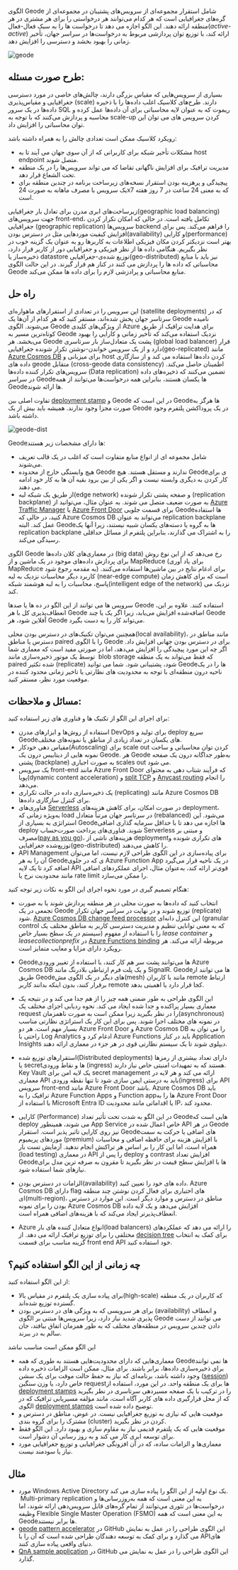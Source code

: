 
الگوی Geode شامل استقرار مجموعه‌ای از سرویس‌های پشتیبان در مجموعه‌ای از گره‌های جغرافیایی است که هر کدام می‌توانند هر درخواستی را برای هر مشتری در هر منطقه ارائه دهند. این الگو اجازه می دهد تا درخواست ها را به سبک فعال-فعال(_active-active_) ارائه کند، با توزیع توان پردازشی  مربوط به درخواست‌ها در سراسر جهان، تأخیر زمانی را بهبود بخشد و دسترسی را افزایش دهد.

![geode](../assets/other/geode.jpg)

## **طرح صورت مسئله:**

بسیاری از سرویس‌هایی که مقیاس بزرگی دارند، چالش‌های خاصی در مورد دسترسی جغرافیایی و مقیاس‌پذیری (scale) دارند. طرح‌های کلاسیک اغلب داده‌ها را با ذخیره داده‌ها در یک سرور SQL ریموت که به عنوان لایه محاسباتی برای آن داده‌ها عمل کرده و محاسبه و پردازش می‌کنند که با توجه به scale-up کردن سرویس های می توان این توان محاسباتی را افزایش داد.  
  
رویکرد کلاسیک ممکن است تعدادی چالش را به همراه داشته باشد:  
  
* مشکلات تأخیر شبکه برای کاربرانی که از آن سوی جهان می آیند تا به host endpoint متصل شوند.  
* مدیریت ترافیک برای افزایش ناگهانی تقاضا که می تواند سرویس‌ها را در یک منطقه تحت الشعاع قرار دهد. 
* پیچیدگی و پرهزینه بودن استقرار نسخه‌های زیرساخت برنامه در چندین منطقه برای یک سرویس با مصرف ماهانه به صورت  24x7 که به معنی 24 ساعت در 7 روز هفته است.  

زیرساخت‌های ابری مدرن برای تعادل بار جغرافیایی(geographic load balancing) جهت سرویس‌های front-end، تکامل یافته است. در حالی که امکان تکرار کردن جغرافیایی (geographic replication) سرویس‌ها backend را فراهم می‌کند. پس برای افزایش کیفیت مورد‌هایی مثل در دسترس بودن(availability) و کارایی(performance) بهتر است نزدیکتر کردن مکان فیزیکی اطلاعات به کاربرها رو به عنوان یک گزینه خوب در نظر بگیریم. هنگامی داده ها از نظر فیزیکی و جغرافیایی دور از کاربر قرار دارد، ذخیره‌ساز یا datastore توزیع شده‌ی-جغرافیایی(geo-distributed) نیز باید با منابع محاسباتی که داده ها را پردازش می کنند در کنار هم قرار گیرند. در این حالت الگوی Geode  منابع محاسباتی و پرادزشی لازم را برای داده ها ممکن می‌کند.

## راه حل

این سرویس را در تعدادی از استقرارهای ماهواره‌ای (satellite deployments) که در سرتاسر جهان پخش شده‌اند، مستقر کنید که هر کدام از آن‌ها یک Geode نامیده می‌شوند. الگوی Geode از ویژگی‌های کلیدی Azure برای هدایت ترافیک از طریق کوتاه‌ترین مسیر به Geode نزدیک استفاده می‌کند که تأخیر زمانی و کارایی را بهبود می‌بخشد. هر Geode پشت یک متعادل‌ساز بار سرتاسری (global load balancer) قرار دارد و از یک سرویس خواندن-نوشتن تکرار شونده جغرافیایی(geo-replicated) مانند [Azure Cosmos DB](https://learn.microsoft.com/en-us/azure/cosmos-db/introduction) برای میزبانی و host  کردن داده‌ها استفاده می کند و از سازگاری داده های geode متقابل (cross-geode data consistency) اطمینان حاصل می‌کند. سرویس‌های تکرار کننده داده‌ها (Data replication) تضمین می‌کنند که ذخیره‌های داده در سراسر Geodeها یکسان هستند، بنابراین همه درخواست‌ها می‌توانند از همه Geodeها ارائه شوند.  
  
تفاوت اصلی بین [deployment stamp](https://learn.microsoft.com/en-us/azure/architecture/patterns/deployment-stamp) و Geode در این است که Geodeها هرگز به صورت مجزا وجود ندارند. همیشه باید بیش از یک Geode در یک  پروداکشن پلتفرم وجود داشته باشد.

![geode-dist](../assets/other/geode-dist.png)


Geodeها دارای مشخصات زیر هستند:

* شامل مجموعه ای از انواع منابع متفاوت است که اغلب در یک قالب تعریف می‌شوند.  
* هیچ وابستگی خارج از محدوده Geode ندارند و مستقل هستند. هیچ Geodeی برای کار کردن به دیگری وابسته نیست و اگر یکی از بین برود بقیه آن ها به کار خود ادامه می دهند.  
* از طریق یک شبکه لبه(edge network) و صفحه پشتی تکرار شونده (replication backplane) به صورت ضعیف متصل می شوند. به عنوان مثال، می‌توانید از [Azure Traffic Manager](https://learn.microsoft.com/en-us/azure/traffic-manager/traffic-manager-overview) یا [Azure Front Door](https://learn.microsoft.com/en-us/azure/frontdoor/front-door-overview) برای قسمت جلویی Geodeها استفاده کنید، در حالی که Azure Cosmos DB می‌تواند به عنوان replication backplane عمل کند. البته Geodeها به گروه‌ یا دسته‌های یکسان شبیه نیستند، زیرا آنها یک replication backplane را به اشتراک می گذارند، بنابراین پلتفرم از مسائل حداقلی رسیدگی می‌کند.

الگوی Geode در معماری‌های کلان داده‌ها (big data) رخ می‌دهد که از این نوع روش برای پردازش داده‌های موجود در یک ماشین و از MapReduce (برای یاد آوری MapReduce به مقدمه رجوع شود) برای ادغام نتایج در بین ماشین‌ها استفاده می‌کنند. کاربرد دیگر محاسبات نزدیک به لبه (near-edge compute) است که برای کاهش زمان پاسخ، محاسبات را به لبه هوشمند شبکه(intelligent edge of the network) نزدیک می کند.  
  
سرویس ها می توانند از این الگو در ده ها یا صدها Geode استفاده کنند. علاوه بر این، انعطاف‌پذیری کل  با هر Geode اضافه‌شده افزایش می‌یابد، زیرا اگر یک یا چند Geode آفلاین شود، هر Geode می‌تواند کار را به دست بگیرد.  
  
همچنین می‌توان تکنیک‌های در دسترس بودن محلی(local availability)، مانند مناطق در دسترس یا مناطق paired را با الگوی Geode برای در دسترس بودن جهانی افزایش داد. اگر چه این مورد  پیچیدگی را افزایش می‌دهد، اما در صورتی مفید است که معماری شما توسط یک موتور ذخیره‌سازی مانند  blob storage که فقط می‌تواند به یک منطقه paired شده تکثیر (replicate)  شود، پشتیبانی شود. شما می توانید Geodeها را در یک ناحیه درون منطقه‌ای با توجه به محدودیت های نظارتی یا تاخیر زمانی محدود کننده در موقعیت مورد نظر، مستقر کنید.
## مسائل و ملاحظات:

برای اجرای این الگو از تکنیک ها و فناوری های زیر استفاده کنید:  

* استفاده از روش‌ها و ابزارهای مدرن DevOps  برای تولید و deploy سریع Geodeهای یکسان در تعداد زیادی از مناطق یا نمونه‌های مختلف.  
* مقیاس دهی خودکار(Autoscaling) برای scale out کردن توان محاسباتی و  ساخت نمونه هایی از دیتابیس درون یک Geode. هر Geode به‌طور جداگانه درون یک صفحه پشتی (backplane) به صورت اجباری  scales out می شود. 
* یک سرویس front-end مانند Azure Front Door که  فرآیند شتاب دهی به محتوای پویا(dynamic content acceleration) و [split TCP](https://learn.microsoft.com/en-us/azure/frontdoor/front-door-traffic-acceleration?pivots=front-door-standard-premium) و [Anycast routing](https://en.wikipedia.org/wiki/Anycast) را انجام می‌دهد.  
* یک ذخیره‌سازی داده در حالت تکراری (replicating) مانند Azure Cosmos DB برای کنترل سازگاری داده‌ها.  
* فناوری‌های [Serverless](https://en.wikipedia.org/wiki/Serverless_computing) در صورت امکان، برای کاهش هزینه‌های deployment، به‌ویژه زمانی که load در سرتاسر جهان مرتباً متعادل (rebalanced) می‌شود. این استراتژی به بسیاری از Geodeها اجازه می دهد تا با حداقل سرمایه گذاری اضافی deploy شوند. فناوری‌های پرداخت صورت‌حساب Serverless و مبتنی بر مصرف([pay as you go](https://en.wikipedia.org/wiki/Pay_as_you_go))،  هزینه‌های ناشی از deploymentهای تکراری شونده و توزیع‌شده جغرافیایی(geo-distributed) را کاهش می‌دهند.  
* ‏API Management برای پیاده‌سازی در این الگوی طراحی لازم نیست، اما می‌توان آن را به هر Geodeی که در جلوی Azure Function App در یک ناحیه قرار می‌گیرد اضافه کرد تا یک لایه API قوی‌تر ارائه کند، به‌عنوان مثال، اجرای عملکردهای اضافی مانند محدودیت نرخ یا rate limit را ممکن می‌سازد.  



هنگام تصمیم گیری در مورد نحوه اجرای این الگو به نکات زیر توجه کنید:  
  
* انتخاب کنید که داده‌ها به صورت محلی در هر منطقه پردازش شوند یا به صورت تجمعی در یک Geode توزیع شوند و در نهایت در سراسر جهان تکرار (replicate) شود. [Azure Cosmos DB change feed processor](https://learn.microsoft.com/en-us/azure/cosmos-db/change-feed-processor) این کنترل دانه‌ای (granular control که به معنی توانایی تنظیم و مدیریت دسترسی کاربر به مناطق مختلف یک سیستم در یک سطح بسیار خاص)  را با استفاده از مفهوم _lease container_ و _leasecollectionprefix_ در [Azure Functions binding](https://learn.microsoft.com/en-us/azure/cosmos-db/change-feed-functions) مربوطه ارائه می‌کند. هر رویکرد دارای مزایا و معایب متمایز است.  

* ‏Geodeها می‌توانند پشت سر هم کار کنند، با استفاده از  تغییر ورودی Azure Cosmos DB و یک پلت فرم ارتباطی بلادرنگ مانند SignalR. ‏Geodeها‏ می توانند از طریق Geodeهای دیگر در یک الگوی مش(mesh) مانند با کاربران remote ارتباط برقرار کنند، بدون اینکه بدانند کاربر remote کجا قرار دارد یا اهمیتی بدهد.  

* این الگوی طراحی به طور ضمنی همه چیز را از هم جدا می کند و در نتیجه یک معماری بسیار پراکنده و جدا شده ایجاد می کند. نحوه ردیابی اجزای مختلف یک request را در نظر بگیرید زیرا ممکن است به صورت ناهمزمان(asynchronous) در نمونه های مختلف اجرا شوند. پس برای این کار  یک استراتژی نظارتی مناسب بسیار مهم است. هر دو Azure Front Door و Azure Cosmos DB را می توان به راحتی با Log Analytics ادغام کرد و Azure Functions باید در کنار Application Insights دیپلوی شوند تا یک سیستم نظارتی قوی در هر جزء در معماری ارائه دهند.  
* استقرارهای توزیع شده(Distributed deployments) دارای تعداد بیشتری از رمزها یا secretها و نقاط ورودی (ingress) هستند که به تمهیدات امنیتی خاص نیاز دارند. Key Vault یک لایه امن برای secret management ارائه می کند و هر لایه در معماری API باید به درستی ایمن سازی شود تا تنها نقطه ورودی(ingress) برای API سرویس front-end مانند Azure Front Door باشد. Azure Cosmos DB باید ترافیک را به Azure Function Apps و Function appها را به Azure Front Door با استفاده از Microsoft Entra ID یا اقداماتی مانند محدودیت IP، محدود کند.  
* کارایی (Performance) در این الگو به شدت تحت تأثیر تعداد Geodeهایی است که deploy می شوند، همینطور  App Service خاص اعمال شده در  API در هر Geode نیز روی کارایی تاثیر پذیر است. استقرار Geodeهای اضافی یا حرکت به سمت موردهای پریمیوم (premium) با افزایش هزینه برای حافظه اضافی و محاسبات همراه است، اما این کار را بر اساس هر تراکنش انجام ندهید. آزمایش تست بار (load testing) در معماری API را پس از deploy و contrast افزایش تعداد Geodeها با افزایش سطح قیمت در نظر بگیرید تا مقرون به صرفه ترین مدل برای نیازهای شما استفاده شود.

* الزامات در دسترس بودن(availability) داده های خود را تعیین کنید. Azure Cosmos DB دارای flag های اختیاری برای فعال کردن نوشتن چند منطقه ای(multi-region)، مناطق در دسترس  و موارد دیگر است. این موارد در دسترس بودن را برای نمونه Azure Cosmos DB افزایش می‌دهد و یک لایه داده انعطاف‌پذیرتر ایجاد می‌کند که با هزینه‌های اضافی همراه است.

* ‏Azure انواع متعادل کننده های بار(load balancers) را ارائه می دهد که عملکردهای مختلفی را برای توزیع ترافیک ارائه می دهد. از [decision tree](https://learn.microsoft.com/en-us/azure/architecture/guide/technology-choices/load-balancing-overview#decision-tree-for-load-balancing-in-azure) برای کمک به انتخاب گزینه مناسب برای قسمت front end API خود استفاده کنید.
## چه زمانی از این الگو استفاده کنیم؟

از این الگو استفاده کنید:  
  
* برای پیاده سازی یک پلتفرم در مقیاس بالا(high-scale) که کاربران در یک منطقه گسترده توزیع شده‌اند.  
* برای هر سرویسی که به ویژگی های در دسترس بودن (availability) و انعطاف پذیری شدید نیاز دارد، زیرا سرویس‌ها مبتنی بر الگوی Geode می توانند از دست دادن چندین سرویس در منطقه‌های مختلف که به طور همزمان اتفاق بیافتد، جان سالم به در ببرند.  

این الگو ممکن است مناسب نباشد  
  
* معماری‌هایی که دارای محدودیت‌هایی هستند به طوری که همه Geodeها نمی توانند برای ذخیره‌سازی داده‌ها، برابر باشند. برای مثال، ممکن است الزامات ذخیره داده وجود داشته باشد، برنامه‌ای که نیاز به حفظ حالت موقت برای یک سشن ([session](https://en.wikipedia.org/wiki/Session_(computer_science))) خاص دارد، یا وزن سنگین requestها برای یک منطقه واحد. در این مورد، استفاده از [deployment stamps](https://learn.microsoft.com/en-us/azure/architecture/patterns/deployment-stamp) را در ترکیب با یک صفحه مسیردهی سرتاسری در نظر بگیرید که از محل قرارگیری داده های کاربر آگاه است، مانند مؤلفه مسیریابی ترافیک که در الگوی [deployment stamps](https://learn.microsoft.com/en-us/azure/architecture/patterns/deployment-stamp) توضیح داده شده است.  
* موقعیت هایی که نیازی به توزیع جغرافیایی نیست. در عوض، مناطق در دسترس و مشترک را برای گروه بندی (cluster) کردن در نظر بگیرید.  
* موقعیت هایی که یک پلتفرم قدیمی نیاز به مقاوم سازی و بهبود دارد. این الگو فقط برای توسعه ابری کار می کند و به روز رسانی آن دشوار است.  
* معماری‌ها و الزامات ساده، که در آن افزونگی جغرافیایی و توزیع جغرافیایی مورد نیاز یا سودمند نیست.
## مثال

* مورد Windows Active Directory یک نوع اولیه از این الگو را پیاده سازی می کند.  Multi-primary replication به این معنی است که همه به‌روزرسانی‌ها و درخواست‌ها در تئوری می‌توانند از تمام گره‌های قابل سرویس‌دهی ارائه شوند، اما وظیفه Flexible Single Master Operation (FSMO) به این معنی است که همه Geodeها برابر نیستند.  
* ‏[geode pattern accelerator](https://github.com/mspnp/geode-pattern-accelerator) در GitHub این الگوی طراحی را در عمل به نمایش می گذارد و برای کمک به توسعه دهندگان طراحی شده است که آن را با APIهای دنیای واقعی پیاده سازی کنند.  
*  [QnA sample application](https://github.com/xstof/qnademo) در GitHub این الگوی طراحی را در عمل به نمایش می گذارد.  
 